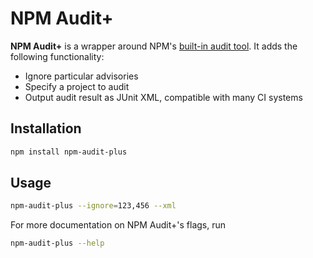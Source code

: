 # NPM Audit+

**NPM Audit+** is a wrapper around NPM's [built-in audit tool](https://docs.npmjs.com/cli/audit). It adds the following functionality:

* Ignore particular advisories
* Specify a project to audit
* Output audit result as JUnit XML, compatible with many CI systems

## Installation

```sh
npm install npm-audit-plus
```

## Usage

```sh
npm-audit-plus --ignore=123,456 --xml
```

For more documentation on NPM Audit+'s flags, run

```sh
npm-audit-plus --help
```